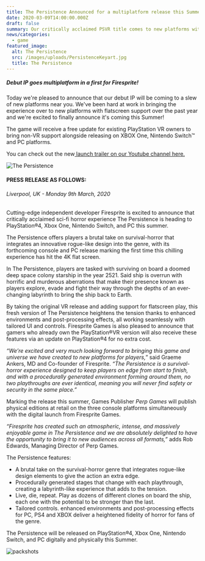 ```yaml
---
title: The Persistence Announced for a multiplatform release this Summer
date: 2020-03-09T14:00:00.000Z
draft: false
summary: Our critically acclaimed PSVR title comes to new platforms with Non-VR support!
news/categories:
  - game
featured_image:
  alt: The Persistence
  src: /images/uploads/PersistenceKeyart.jpg
  title: The Persistence
---
```

##### Debut IP goes multiplatform in a first for Firesprite!

Today we're pleased to announce that our debut IP will be coming to a slew of new platforms near you. We've been hard at work in bringing the experience over to new platforms with flatscreen support over the past year and we're excited to finally announce it's coming this Summer!

The game will receive a free update for existing PlayStation VR owners to bring non-VR support alongside releasing on XBOX One, Nintendo Switch™ and PC platforms. 

You can check out the new[ launch trailer on our Youtube channel here.](https://www.youtube.com/watch?v=7tteNQBH-uE)

![The Persistence](/images/uploads/landing1.jpg "The Persistence")

#### PRESS RELEASE AS FOLLOWS:

###### Liverpool, UK - Monday 9th March, 2020

Cutting-edge independent developer Firesprite is excited to announce that critically acclaimed sci-fi horror experience The Persistence is heading to PlayStation®4, Xbox One, Nintendo Switch, and PC this summer.

The Persistence offers players a brutal take on survival-horror that integrates an innovative rogue-like design into the genre, with its forthcoming console and PC release marking the first time this chilling experience has hit the 4K flat screen.

In The Persistence, players are tasked with surviving on board a doomed deep space colony starship in the year 2521. Said ship is overrun with horrific and murderous aberrations that make their presence known as players explore, evade and fight their way through the depths of an ever-changing labyrinth to bring the ship back to Earth.

By taking the original VR release and adding support for flatscreen play, this fresh version of The Persistence heightens the tension thanks to enhanced environments and post-processing effects, all working seamlessly with tailored UI and controls. Firesprite Games is also pleased to announce that gamers who already own the PlayStation®VR version will also receive these features via an update on PlayStation®4 for no extra cost.

*“We’re excited and very much looking forward to bringing this game and universe we have created to new platforms for players,*” said Graeme Ankers, MD and Co-founder of Firesprite. *“The Persistence is a survival-horror experience designed to keep players on edge from start to finish, and with a procedurally generated environment forming around them, no two playthroughs are ever identical, meaning you will never find safety or security in the same place.”*

Marking the release this summer, Games Publisher *Perp Games* will publish physical editions at retail on the three console platforms simultaneously with the digital launch from Firesprite Games.

*“Firesprite has created such an atmospheric, intense, and massively enjoyable game in The Persistence and we are absolutely delighted to have the opportunity to bring it to new audiences across all formats,”* adds Rob Edwards, Managing Director of Perp Games.

The Persistence features: 

* A brutal take on the survival-horror genre that integrates rogue-like design elements to give the action an extra edge.
* Procedurally generated stages that change with each playthrough, creating a labyrinth-like experience that adds to the tension.
* Live, die, repeat. Play as dozens of different clones on board the ship, each one with the potential to be stronger than the last.
* Tailored controls. enhanced environments and post-processing effects for PC, PS4 and XBOX deliver a heightened fidelity of horror for fans of the genre. 

The Persistence will be released on PlayStation®4, Xbox One, Nintendo Switch, and PC digitally and physically this Summer.

![packshots](/images/uploads/persisteneceboxart.jpg "The Persistence Packshots")